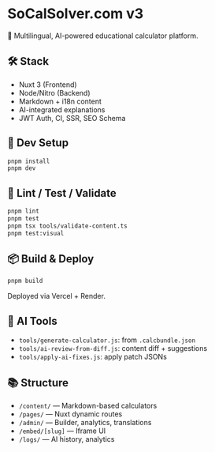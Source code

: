 
# SoCalSolver.com v3

🧠 Multilingual, AI-powered educational calculator platform.

## 🛠️ Stack
- Nuxt 3 (Frontend)
- Node/Nitro (Backend)
- Markdown + i18n content
- AI-integrated explanations
- JWT Auth, CI, SSR, SEO Schema

## 🚀 Dev Setup

```bash
pnpm install
pnpm dev
```

## 🧪 Lint / Test / Validate

```bash
pnpm lint
pnpm test
pnpm tsx tools/validate-content.ts
pnpm test:visual
```

## 📦 Build & Deploy

```bash
pnpm build
```

Deployed via Vercel + Render.

## 🧠 AI Tools

- `tools/generate-calculator.js`: from `.calcbundle.json`
- `tools/ai-review-from-diff.js`: content diff + suggestions
- `tools/apply-ai-fixes.js`: apply patch JSONs

## 📚 Structure

- `/content/` — Markdown-based calculators
- `/pages/` — Nuxt dynamic routes
- `/admin/` — Builder, analytics, translations
- `/embed/[slug]` — Iframe UI
- `/logs/` — AI history, analytics

